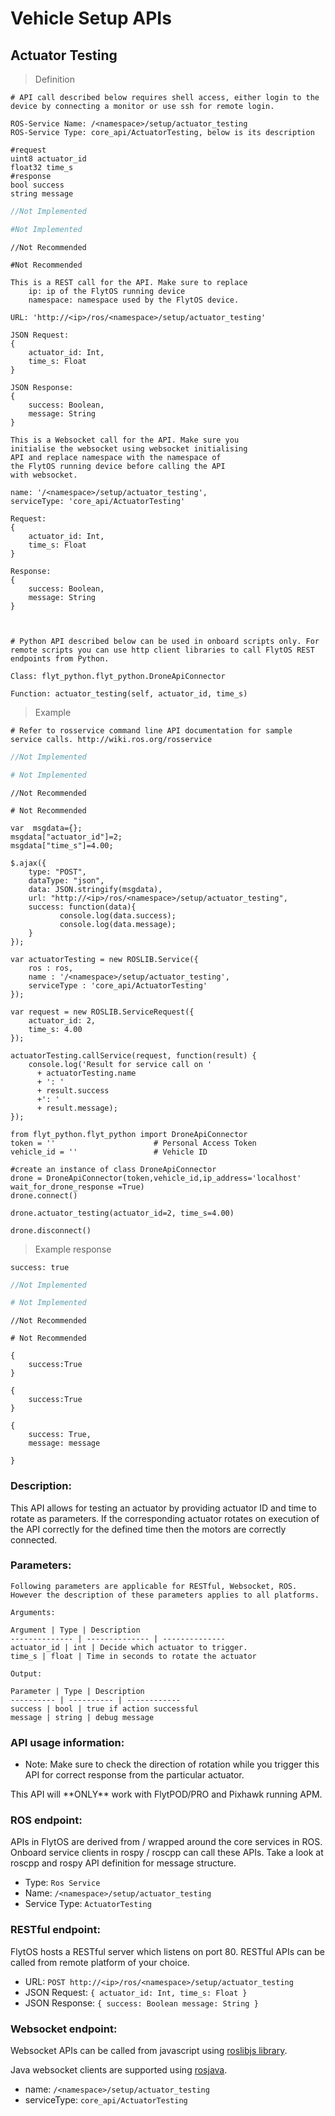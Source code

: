 # Vehicle Setup APIs
## Actuator Testing

> Definition

```shell
# API call described below requires shell access, either login to the device by connecting a monitor or use ssh for remote login.

ROS-Service Name: /<namespace>/setup/actuator_testing
ROS-Service Type: core_api/ActuatorTesting, below is its description

#request
uint8 actuator_id
float32 time_s
#response
bool success
string message
```

```cpp
//Not Implemented
```

```python
#Not Implemented
```

```cpp--ros
//Not Recommended
```

```python--ros
#Not Recommended
```

```javascript--REST
This is a REST call for the API. Make sure to replace 
    ip: ip of the FlytOS running device
    namespace: namespace used by the FlytOS device.

URL: 'http://<ip>/ros/<namespace>/setup/actuator_testing'

JSON Request:
{
    actuator_id: Int,
    time_s: Float
}

JSON Response:
{
    success: Boolean,
    message: String
}

```

```javascript--Websocket
This is a Websocket call for the API. Make sure you 
initialise the websocket using websocket initialising 
API and replace namespace with the namespace of 
the FlytOS running device before calling the API 
with websocket.

name: '/<namespace>/setup/actuator_testing',
serviceType: 'core_api/ActuatorTesting'

Request:
{
    actuator_id: Int,
    time_s: Float
}

Response:
{
    success: Boolean,
    message: String
}


```
```python--flyt_python

# Python API described below can be used in onboard scripts only. For remote scripts you can use http client libraries to call FlytOS REST endpoints from Python.

Class: flyt_python.flyt_python.DroneApiConnector

Function: actuator_testing(self, actuator_id, time_s)

```
> Example

```shell
# Refer to rosservice command line API documentation for sample service calls. http://wiki.ros.org/rosservice
```

```cpp
//Not Implemented
```

```python
# Not Implemented
```

```cpp--ros
//Not Recommended
```

```python--ros
# Not Recommended
```

```javascript--REST
var  msgdata={};
msgdata["actuator_id"]=2;
msgdata["time_s"]=4.00;

$.ajax({
    type: "POST",
    dataType: "json",
    data: JSON.stringify(msgdata),
    url: "http://<ip>/ros/<namespace>/setup/actuator_testing",  
    success: function(data){
           console.log(data.success);
           console.log(data.message);
    }
});

```

```javascript--Websocket
var actuatorTesting = new ROSLIB.Service({
    ros : ros,
    name : '/<namespace>/setup/actuator_testing',
    serviceType : 'core_api/ActuatorTesting'
});

var request = new ROSLIB.ServiceRequest({
    actuator_id: 2,
    time_s: 4.00
});

actuatorTesting.callService(request, function(result) {
    console.log('Result for service call on '
      + actuatorTesting.name
      + ': '
      + result.success
      +': '
      + result.message);
});
```
```python--flyt_python 
from flyt_python.flyt_python import DroneApiConnector
token = ''                      # Personal Access Token
vehicle_id = ''                 # Vehicle ID

#create an instance of class DroneApiConnector
drone = DroneApiConnector(token,vehicle_id,ip_address='localhost' wait_for_drone_response =True)
drone.connect()
    
drone.actuator_testing(actuator_id=2, time_s=4.00)

drone.disconnect()
```

> Example response

```shell
success: true
```

```cpp
//Not Implemented
```

```python
# Not Implemented
```

```cpp--ros
//Not Recommended
```

```python--ros
# Not Recommended
```

```javascript--REST
{
    success:True
}
```

```javascript--Websocket
{
    success:True
}
```

```python--flyt_python
{
    success: True, 
    message: message

}
```

### Description:

This API allows for testing an actuator by providing actuator ID and time to rotate as parameters. If the corresponding actuator rotates on execution of the API correctly for the defined time then the motors are correctly connected.

### Parameters:
    
    Following parameters are applicable for RESTful, Websocket, ROS. However the description of these parameters applies to all platforms. 
    
    Arguments:
    
    Argument | Type | Description
    -------------- | -------------- | --------------
    actuator_id | int | Decide which actuator to trigger.
    time_s | float | Time in seconds to rotate the actuator
    
    Output:
    
    Parameter | Type | Description
    ---------- | ---------- | ------------
    success | bool | true if action successful
    message | string | debug message

### API usage information:

* Note: Make sure to check the direction of rotation while you trigger this API for correct response from the particular actuator.

<aside class="warning">
    This API will **ONLY** work with FlytPOD/PRO and Pixhawk running APM.
</aside>

### ROS endpoint:

APIs in FlytOS are derived from / wrapped around the core services in ROS. Onboard service clients in rospy / roscpp can call these APIs. Take a look at roscpp and rospy API definition for message structure. 

* Type: `Ros Service`
* Name: `/<namespace>/setup/actuator_testing`
* Service Type: `ActuatorTesting`

### RESTful endpoint:

FlytOS hosts a RESTful server which listens on port 80. RESTful APIs can be called from remote platform of your choice.

* URL: `POST http://<ip>/ros/<namespace>/setup/actuator_testing`
* JSON Request:
`{
    actuator_id: Int,
    time_s: Float
}`
* JSON Response:
`{
    success: Boolean
    message: String
}`

### Websocket endpoint:

Websocket APIs can be called from javascript using [roslibjs library](https://github.com/RobotWebTools/roslibjs).

Java websocket clients are supported using [rosjava](http://wiki.ros.org/rosjava).

* name: `/<namespace>/setup/actuator_testing`
* serviceType: `core_api/ActuatorTesting`